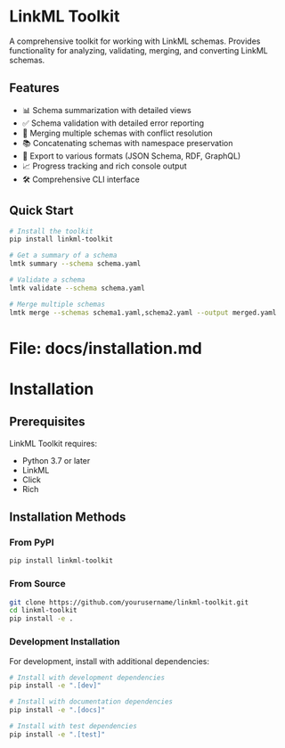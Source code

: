 # LinkML Toolkit

A comprehensive toolkit for working with LinkML schemas. Provides functionality for analyzing, validating, merging, and converting LinkML schemas.

## Features

- 📊 Schema summarization with detailed views
- ✅ Schema validation with detailed error reporting
- 🔄 Merging multiple schemas with conflict resolution
- 📚 Concatenating schemas with namespace preservation
- 🔄 Export to various formats (JSON Schema, RDF, GraphQL)
- 📈 Progress tracking and rich console output
- 🛠️ Comprehensive CLI interface

## Quick Start

```bash
# Install the toolkit
pip install linkml-toolkit

# Get a summary of a schema
lmtk summary --schema schema.yaml

# Validate a schema
lmtk validate --schema schema.yaml

# Merge multiple schemas
lmtk merge --schemas schema1.yaml,schema2.yaml --output merged.yaml
```

# File: docs/installation.md
# Installation

## Prerequisites

LinkML Toolkit requires:
- Python 3.7 or later
- LinkML
- Click
- Rich

## Installation Methods

### From PyPI

```bash
pip install linkml-toolkit
```

### From Source

```bash
git clone https://github.com/yourusername/linkml-toolkit.git
cd linkml-toolkit
pip install -e .
```

### Development Installation

For development, install with additional dependencies:

```bash
# Install with development dependencies
pip install -e ".[dev]"

# Install with documentation dependencies
pip install -e ".[docs]"

# Install with test dependencies
pip install -e ".[test]"
```